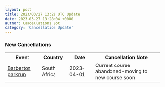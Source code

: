```yaml
---
layout: post
title: 2023/03/27 13:28 UTC Update
date: 2023-03-27 13:28:04 +0000
author: Cancellations Bot
category: 'Cancellation Update'
---
```


<h3>New Cancellations</h3>
<div class='hscrollable'>
<table style='width: 100%'>
    <tr>
        <th>Event</th>
        <th>Country</th>
        <th>Date</th>
        <th>Cancellation Note</th>
    </tr>
    <tr>
        <td><a href="https://www.parkrun.co.za/barberton">Barberton parkrun</a></td>
        <td>South Africa</td>
        <td>2023-04-01</td>
        <td>Current course abandoned-moving to new course soon</td>
    </tr>
</table>
</div>

